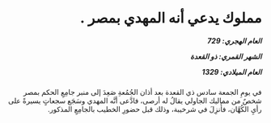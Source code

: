 <h1 dir="rtl">مملوك يدعي أنه المهدي بمصر .</h1>

<h5 dir="rtl">العام الهجري:  729

الشهر القمري: ذو القعدة

العام الميلادي: 1329</h5>

<p dir="rtl">في يومِ الجمعة سادس ذي القعدة بعد أذان الجُمُعةِ صَعِدَ إلى منبر جامِعِ الحكم بمصر شخصٌ من مماليك الجاولي يقالُ له أرصى، فادَّعى أنَّه المهدي وسَجَع سجعاتٍ يسيرةً على رأيِ الكُهَّان، فأُنزِلَ في شرخيبة، وذلك قبل حضورِ الخطيب بالجامِعِ المذكور.</p></br>

